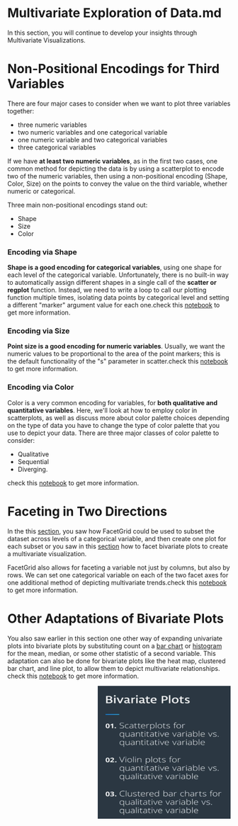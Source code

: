
# Multivariate Exploration of Data.md

In this section, you will continue to develop your insights through Multivariate Visualizations. 

# Non-Positional Encodings for Third Variables

There are four major cases to consider when we want to plot three variables together:


  * three numeric variables
  * two numeric variables and one categorical variable
  * one numeric variable and two categorical variables
  * three categorical variables


If we have **at least two numeric variables**, as in the first two cases, one common method for depicting the data is by using a scatterplot to encode two of the numeric variables, then using a non-positional encoding (Shape, Color, Size) on the points to convey the value on the third variable, whether numeric or categorical. 

Three main non-positional encodings stand out: 
* Shape
* Size
* Color


### Encoding via Shape

**Shape is a good encoding for categorical variables**, using one shape for each level of the categorical variable. Unfortunately, there is no built-in way to automatically assign different shapes in a single call of the **scatter or regplot** function. Instead, we need to write a loop to call our plotting function multiple times, isolating data points by categorical level and setting a different "marker" argument value for each one.check this [notebook](https://github.com/A2Amir/Data-Visualization-in-Data-Science-Process/blob/master/Code/Encoding%20via%20Shape.ipynb) to get more information.

### Encoding via Size

**Point size is a good encoding for numeric variables**. Usually, we want the numeric values to be proportional to the area of the point markers; this is the default functionality of the "s" parameter in scatter.check this [notebook](https://github.com/A2Amir/Data-Visualization-in-Data-Science-Process/blob/master/Code/Encoding%20via%20Size.ipynb) to get more information.

### Encoding via Color 
Color is a very common encoding for variables, for **both qualitative and quantitative variables**. Here, we'll look at how to employ color in scatterplots, as well as discuss more about color palette choices depending on the type of data you have to change the type of color palette that you use to depict your data. There are three major classes of color palette to consider: 
* Qualitative
* Sequential
* Diverging.

check this [notebook](https://github.com/A2Amir/Data-Visualization-in-Data-Science-Process/blob/master/Code/Encoding%20via%20Color%20.ipynb) to get more information.

# Faceting in Two Directions


In the this [section](https://github.com/A2Amir/Data-Visualization-in-Data-Science-Process/blob/master/Code/Faceting.ipynb), you saw how FacetGrid could be used to subset the dataset across levels of a categorical variable, and then create one plot for each subset or you saw in this [section](https://github.com/A2Amir/Data-Visualization-in-Data-Science-Process/blob/master/Code/Encoding%20via%20Color%20.ipynb) how to facet bivariate plots to create a multivariate visualization.


FacetGrid also allows for faceting a variable not just by columns, but also by rows. We can set one categorical variable on each of the two facet axes for one additional method of depicting multivariate trends.check this [notebook](https://github.com/A2Amir/Data-Visualization-in-Data-Science-Process/blob/master/Code/Faceting%20in%20Two%20Directions.ipynb) to get more information.

# Other Adaptations of Bivariate Plots


You also saw earlier in this section one other way of expanding univariate plots into bivariate plots by substituting count on a [bar chart](https://github.com/A2Amir/Data-Visualization-in-Data-Science-Process/blob/master/Code/Adapted%20Bar%20Charts.ipynb) or [histogram](https://github.com/A2Amir/Data-Visualization-in-Data-Science-Process/blob/master/Code/Adapted%20Histograms.ipynb) for the mean, median, or some other statistic of a second variable. This adaptation can also be done for bivariate plots like the heat map, clustered bar chart, and line plot, to allow them to depict multivariate relationships. check this [notebook](https://github.com/A2Amir/Data-Visualization-in-Data-Science-Process/blob/master/Code/Other%20Adaptations%20of%20Bivariate%20Plots.ipynb) to get more information.

 <p align="right">
  <img src="../img/26.PNG" alt="" width="300" height="300" >
 </p>
 
